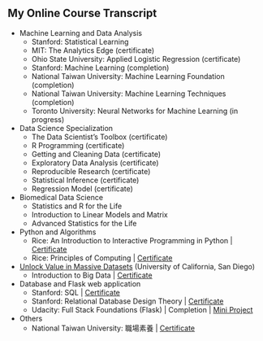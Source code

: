 ## My Online Course Transcript

* Machine Learning and Data Analysis
  * Stanford: Statistical Learning 
  * MIT: The Analytics Edge (certificate)
  * Ohio State University: Applied Logistic Regression (certificate)
  * Stanford: Machine Learning (completion)
  * National Taiwan University: Machine Learning Foundation (completion)
  * National Taiwan University: Machine Learning Techniques (completion)
  * Toronto University: Neural Networks for Machine Learning (in progress)
* Data Science Specialization
  * The Data Scientist’s Toolbox (certificate)
  * R Programming (certificate)
  * Getting and Cleaning Data (certificate)
  * Exploratory Data Analysis (certificate)
  * Reproducible Research (certificate)
  * Statistical Inference (certificate)
  * Regression Model (certificate)
* Biomedical Data Science
  * Statistics and R for the Life
  * Introduction to Linear Models and Matrix
  * Advanced Statistics for the Life
* Python and Algorithms
  * Rice: An Introduction to Interactive Programming in Python | [Certificate](https://github.com/chihhaolin/MOOCs_Certificates/blob/master/Coursera_python_1_InteractiveProgrammingPython_1.pdf)
  * Rice: Principles of Computing | [Certificate](https://github.com/chihhaolin/MOOCs_Certificates/blob/master/Coursera_python_3_PrinciplesComputing_1.pdf)
* [Unlock Value in Massive Datasets](https://www.coursera.org/specializations/big-data) (University of California, San Diego)
  * Introduction to Big Data | [Certificate](https://github.com/chihhaolin/MOOCs_Certificates/blob/master/Coursera_UnlockValueinMassiveDatasets_1_IntroBigData.pdf)
* Database and Flask web application
  * Stanford: SQL | [Certificate](https://github.com/chihhaolin/MOOCs_Certificates/blob/master/Stanford_SQL.pdf) 
  * Stanford: Relational Database Design Theory | [Certificate](https://github.com/chihhaolin/MOOCs_Certificates/blob/master/Stanford_RelationalDesignTheory.pdf)
  * Udacity: Full Stack Foundations (Flask) | Completion | [Mini Project](https://github.com/chihhaolin/FlaskWebDevelopment/tree/master/Full_Stack_Foundations)
* Others
  * National Taiwan University: 職場素養 | [Certificate](https://github.com/chihhaolin/MOOCs_Certificates/blob/master/Coursera_%E8%81%B7%E5%A0%B4%E7%B4%A0%E9%A4%8A.pdf)
